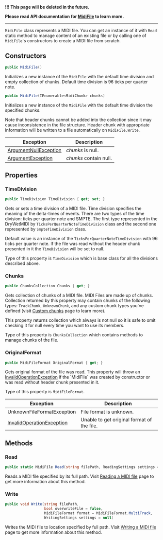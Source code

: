 **!!! This page will be deleted in the future.**

**Please read API documentation for [MidiFile](xref:Melanchall.DryWetMidi.Core.MidiFile) to learn more.**

---

`MidiFile` class represents a MIDI file. You can get an instance of it with `Read` static method to manage content of an existing file or by calling one of `MidiFile`'s constructors to create a MIDI file from scratch.

## Constructors

```csharp
public MidiFile()
```

Initializes a new instance of the `MidiFile` with the default time division and empty collection of chunks. Default time division is 96 ticks per quarter note.

```csharp
public MidiFile(IEnumerable<MidiChunk> chunks)
```

Initializes a new instance of the `MidiFile` with the default time division the specified chunks.

Note that header chunks cannot be added into the collection since it may cause inconsistence in the file structure. Header chunk with appropriate information will be written to a file automatically on `MidiFile.Write`.

Exception | Description
--------- | -----------
[ArgumentNullException](https://msdn.microsoft.com/library/system.argumentnullexception(v=vs.110).aspx) | *chunks* is null.
[ArgumentException](https://msdn.microsoft.com/library/system.argumentexception(v=vs.110).aspx) | *chunks* contain null.

## Properties

### TimeDivision

```csharp
public TimeDivision TimeDivision { get; set; }
```

Gets or sets a time division of a MIDI file. Time division specifies the meaning of the delta-times of events. There are two types of the time division: ticks per quarter note and SMPTE. The first type represented in the DryWetMIDI by `TicksPerQuarterNoteTimeDivision` class and the second one represented by `SmpteTimeDivision` class.

Default value is an instance of the `TicksPerQuarterNoteTimeDivision` with 96 ticks per quarter note. If the file was read without the header chunk presented in it the `TimeDivision` will be set to null.

Type of this property is `TimeDivision` which is base class for all the divisions described above.

### Chunks

```csharp
public ChunksCollection Chunks { get; }
```

Gets collection of chunks of a MIDI file. MIDI Files are made up of chunks. Сollection returned by this property may contain chunks of the following types: `TrackChunk`, `UnknownChunk`, and any custom chunk types you've defined (visit [Custom chunks](Custom-chunks.md) page to learn more).

This property returns collection which always is not null so it is safe to omit checking it for null every time you want to use its members.

Type of this property is `ChunksCollection` which contains methods to manage chunks of the file.

### OriginalFormat

```csharp
public MidiFileFormat OriginalFormat { get; }
```

Gets original format of the file was read. This property will throw an [InvalidOperationException](https://msdn.microsoft.com/library/system.invalidoperationexception(v=vs.110).aspx) if the `MidiFile` was created by constructor or was read without header chunk presented in it.

Type of this property is `MidiFileFormat`.

Exception | Description
--------- | -----------
UnknownFileFormatException | File format is unknown.
[InvalidOperationException](https://msdn.microsoft.com/library/system.invalidoperationexception(v=vs.110).aspx) | Unable to get original format of the file.

## Methods

### Read

```csharp
public static MidiFile Read(string filePath, ReadingSettings settings = null)
```

Reads a MIDI file specified by its full path. Visit [Reading a MIDI file](Reading-a-MIDI-file.md) page to get more information about this method.

### Write

```csharp
public void Write(string filePath,
                  bool overwriteFile = false,
                  MidiFileFormat format = MidiFileFormat.MultiTrack,
                  WritingSettings settings = null)
```

Writes the MIDI file to location specified by full path. Visit [Writing a MIDI file](Writing-a-MIDI-file.md) page to get more information about this method.